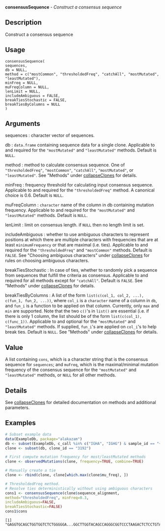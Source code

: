 **consensusSequence** - *Construct a consensus sequence*

Description
--------------------

Construct a consensus sequence


Usage
--------------------
```
consensusSequence(
sequences,
db = NULL,
method = c("mostCommon", "thresholdedFreq", "catchAll", "mostMutated",
"leastMutated"),
minFreq = NULL,
muFreqColumn = NULL,
lenLimit = NULL,
includeAmbiguous = FALSE,
breakTiesStochastic = FALSE,
breakTiesByColumns = NULL
)
```

Arguments
-------------------

sequences
:   character vector of sequences.

db
:   `data.frame` containing sequence data for a single clone.
Applicable to and required for the `"mostMutated"` and
`"leastMutated"` methods. Default is `NULL`.

method
:   method to calculate consensus sequence. One of
`"thresholdedFreq"`, `"mostCommon"`, `"catchAll"`,
`"mostMutated"`, or `"leastMutated"`. See "Methods" under
[collapseClones](collapseClones.md) for details.

minFreq
:   frequency threshold for calculating input consensus sequence.
Applicable to and required for the `"thresholdedFreq"` method.
A canonical choice is 0.6. Default is `NULL`.

muFreqColumn
:   `character` name of the column in db containing mutation
frequency. Applicable to and required for the `"mostMutated"`
and `"leastMutated"` methods. Default is `NULL`.

lenLimit
:   limit on consensus length. if `NULL` then no length limit is set.

includeAmbiguous
:   whether to use ambiguous characters to represent positions at
which there are multiple characters with frequencies that are at least
`minimumFrequency` or that are maximal (i.e. ties). Applicable to
and required for the `"thresholdedFreq"` and `"mostCommon"`
methods. Default is `FALSE`. See "Choosing ambiguous characters"
under [collapseClones](collapseClones.md) for rules on choosing ambiguous characters.

breakTiesStochastic
:   In case of ties, whether to randomly pick a sequence from sequences that
fulfill the criteria as consensus. Applicable to and required for all methods
except for `"catchAll"`. Default is `FALSE`. See "Methods"
under [collapseClones](collapseClones.md) for details.

breakTiesByColumns
:   A list of the form `list(c(col_1, col_2, ...), c(fun_1, fun_2, ...))`,
where `col_i` is a `character` name of a column in `db`,
and `fun_i` is a function to be applied on that column. Currently,
only `max` and `min` are supported. Note that the two `c()`'s
in `list()` are essential (i.e. if there is only 1 column, the list
should be of the form `list(c(col_1), c(func_1))`. Applicable to and
optional for the `"mostMutated"` and `"leastMutated"` methods.
If supplied, `fun_i`'s are applied on `col_i`'s to help break
ties. Default is `NULL`. See "Methods" under [collapseClones](collapseClones.md)
for details.




Value
-------------------

A list containing `cons`, which is a character string that is the consensus sequence
for `sequences`; and `muFreq`, which is the maximal/minimal mutation frequency of
the consensus sequence for the `"mostMutated"` and `"leastMutated"` methods, or
`NULL` for all other methods.


Details
-------------------

See [collapseClones](collapseClones.md) for detailed documentation on methods and additional parameters.



Examples
-------------------

```R
# Subset example data
data(ExampleDb, package="alakazam")
db <- subset(ExampleDb, c_call %in% c("IGHA", "IGHG") & sample_id == "+7d")
clone <- subset(db, clone_id == "3192")

# First compute mutation frequency for most/leastMutated methods
clone <- observedMutations(clone, frequency=TRUE, combine=TRUE)

# Manually create a tie
clone <- rbind(clone, clone[which.max(clone$mu_freq), ])

# ThresholdedFreq method. 
# Resolve ties deterministically without using ambiguous characters
cons1 <- consensusSequence(clone$sequence_alignment,
method="thresholdedFreq", minFreq=0.3,
includeAmbiguous=FALSE, 
breakTiesStochastic=FALSE)
cons1$cons
```


```
[1] "GAGGTGCAGCTGGTGGTCTCTGGGGGA...GGCTTGGTACAGCCAGGGCGGTCCCTAAGACTCTCCTGTACAGTTTCTGGATTCACCTTT............GGTGATTATGCTATGACGTGGATCCGCCAGGCTCCTGGGAAGGGGCTGGAGTGGGTCGGTTTCATTAGAAGCAAAACTTTTGGTGGGACAGCAGATTACGCCGCGTTTGTGAGA...GGCAGATTCACCATCTCAAGAGATGATTCCAAAAACATCGCCTATCTGCAATTGAACAGCCTGAAAACCGAGGACACAGGCGTCTATTACTGTGGTAGAGATCTCGCCGTAACTGACACAATAGGTGGTACTAACTGGTTCGACCCCTGGGGCCAGGGGACCCCGGTCACCGTCTCCTCAG"

```








